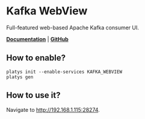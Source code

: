# Kafka WebView

Full-featured web-based Apache Kafka consumer UI.

**[Documentation](https://github.com/SourceLabOrg/kafka-webview)** | **[GitHub](https://github.com/SourceLabOrg/kafka-webview)**

## How to enable?

```
platys init --enable-services KAFKA_WEBVIEW
platys gen
```

## How to use it?

Navigate to <http://192.168.1.115:28274>.
